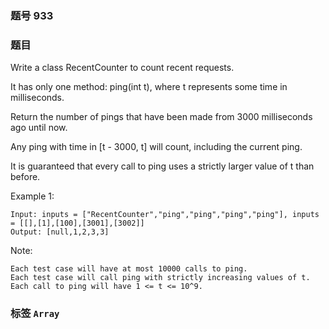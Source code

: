 ### 题号 933

### 题目

Write a class RecentCounter to count recent requests.

It has only one method: ping(int t), where t represents some time in milliseconds.

Return the number of pings that have been made from 3000 milliseconds ago until now.

Any ping with time in [t - 3000, t] will count, including the current ping.

It is guaranteed that every call to ping uses a strictly larger value of t than before.



Example 1:

    Input: inputs = ["RecentCounter","ping","ping","ping","ping"], inputs = [[],[1],[100],[3001],[3002]]
    Output: [null,1,2,3,3]


Note:

    Each test case will have at most 10000 calls to ping.
    Each test case will call ping with strictly increasing values of t.
    Each call to ping will have 1 <= t <= 10^9.

 
### 标签 ```Array```

